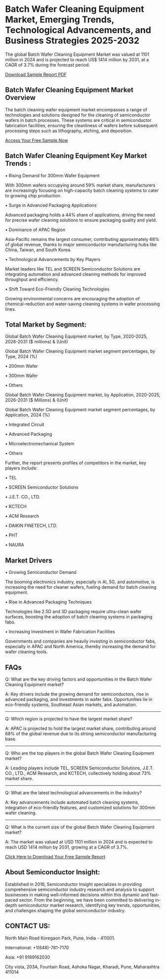<h1>Batch Wafer Cleaning Equipment Market, Emerging Trends, Technological Advancements, and Business Strategies 2025-2032</h1>

The global Batch Wafer Cleaning Equipment Market was valued at 1101 million in 2024 and is projected to reach US$ 1414 million by 2031, at a CAGR of 3.7% during the forecast period.

[Download Sample Report PDF](https://semiconductorinsight.com/download-sample-report/?product_id=91063)

<h2>Batch Wafer Cleaning Equipment Market Overview</h2>

The batch cleaning wafer equipment market encompasses a range of technologies and solutions designed for the cleaning of semiconductor wafers in batch processes. These systems are critical in semiconductor fabrication facilities, ensuring the cleanliness of wafers before subsequent processing steps such as lithography, etching, and deposition.

[Access Your Free Sample Now](https://semiconductorinsight.com/report/batch-wafer-cleaning-equipment-market/)

<h2>Batch Wafer Cleaning Equipment Key Market Trends  :</h2>

•	Rising Demand for 300mm Wafer Equipment

With 300mm wafers occupying around 59% market share, manufacturers are increasingly focusing on high-capacity batch cleaning systems to cater to growing chip production.

•	Surge in Advanced Packaging Applications

Advanced packaging holds a 44% share of applications, driving the need for precise wafer cleaning solutions to ensure packaging quality and yield.

•	Dominance of APAC Region

Asia-Pacific remains the largest consumer, contributing approximately 68% of global revenue, thanks to major semiconductor manufacturing hubs like China, Taiwan, and South Korea.

•	Technological Advancements by Key Players

Market leaders like TEL and SCREEN Semiconductor Solutions are integrating automation and advanced cleaning methods for improved throughput and efficiency.

•	Shift Toward Eco-Friendly Cleaning Technologies

Growing environmental concerns are encouraging the adoption of chemical-reduction and water-saving cleaning systems in wafer processing lines.

<h2>Total Market by Segment:</h2>

Global Batch Wafer Cleaning Equipment market, by Type, 2020-2025, 2026-2031 ($ millions) & (Unit)

Global Batch Wafer Cleaning Equipment market segment percentages, by Type, 2024 (%)

•	200mm Wafer

•	300mm Wafer

•	Others

Global Batch Wafer Cleaning Equipment market, by Application, 2020-2025, 2026-2031 ($ Millions) & (Unit)

Global Batch Wafer Cleaning Equipment market segment percentages, by Application, 2024 (%)

•	Integrated Circuit

•	Advanced Packaging

•	Microelectromechanical System

•	Others

Further, the report presents profiles of competitors in the market, key players include:

•	TEL

•	SCREEN Semiconductor Solutions

•	J.E.T. CO., LTD.

•	KCTECH

•	ACM Research

•	DAIKIN FINETECH, LTD.

•	PHT

•	NAURA

<h2>Market Drivers</h2>

•	Growing Semiconductor Demand

The booming electronics industry, especially in AI, 5G, and automotive, is increasing the need for cleaner wafers, fueling demand for batch cleaning equipment.

•	Rise in Advanced Packaging Techniques

Technologies like 2.5D and 3D packaging require ultra-clean wafer surfaces, boosting the adoption of batch cleaning systems in packaging fabs.

•	Increasing Investment in Wafer Fabrication Facilities

Governments and companies are heavily investing in semiconductor fabs, especially in APAC and North America, thereby increasing the demand for wafer cleaning tools.



<h2>FAQs</h2>

Q: What are the key driving factors and opportunities in the Batch Wafer Cleaning Equipment market?

A: Key drivers include the growing demand for semiconductors, rise in advanced packaging, and investments in wafer fabs. Opportunities lie in eco-friendly systems, Southeast Asian markets, and automation.

________________________________________

Q: Which region is projected to have the largest market share?

A: APAC is projected to hold the largest market share, contributing around 68% of the global revenue due to its strong semiconductor manufacturing base.

________________________________________

Q: Who are the top players in the global Batch Wafer Cleaning Equipment market?

A: Leading players include TEL, SCREEN Semiconductor Solutions, J.E.T. CO., LTD., ACM Research, and KCTECH, collectively holding about 73% market share.

________________________________________

Q: What are the latest technological advancements in the industry?

A: Key advancements include automated batch cleaning systems, integration of eco-friendly features, and customized solutions for 300mm wafer cleaning.

________________________________________

Q: What is the current size of the global Batch Wafer Cleaning Equipment market?

A: The market was valued at USD 1101 million in 2024 and is expected to reach USD 1414 million by 2031, growing at a CAGR of 3.7%.

[Click Here to Download Your Free Sample Report ](https://semiconductorinsight.com/download-sample-report/?product_id=91063)

<h2>About Semiconductor Insight:</h2>

Established in 2016, Semiconductor Insight specializes in providing comprehensive semiconductor industry research and analysis to support businesses in making well-informed decisions within this dynamic and fast-paced sector. From the beginning, we have been committed to delivering in-depth semiconductor market research, identifying key trends, opportunities, and challenges shaping the global semiconductor industry.

<h2>CONTACT US:</h2>

North Main Road Koregaon Park, Pune, India - 411001.

International: +1(646)-781-7170

Asia: +91 9169162030


City vista, 203A, Fountain Road, Ashoka Nagar, Kharadi, Pune, Maharashtra 411014

